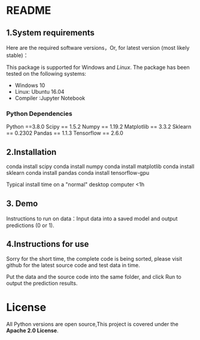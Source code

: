 # README 

## 1.System requirements
Here are the required software versions，Or, for latest version (most likely stable)：

This package is supported for Windows and *Linux*. The package has been tested on the following systems:

- Windows 10
- Linux: Ubuntu 16.04
- Compiler :Jupyter Notebook 

### Python Dependencies

Python  ==3.8.0
Scipy == 1.5.2
Numpy == 1.19.2
Matplotlib == 3.3.2
Sklearn == 0.2302
Pandas == 1.1.3
Tensorflow == 2.6.0

## 2.Installation 
conda install scipy 
conda install numpy 
conda install matplotlib 
conda install sklearn 
conda install pandas 
conda install tensorflow-gpu 

Typical install time on a "normal" desktop computer <1h

## 3. Demo

Instructions to run on data：Input data into a saved model and output predictions (0 or 1).

## 4.Instructions for use

Sorry for the short time, the complete code is being sorted, please visit github for the latest source code and test data in time.

Put the data and the source code into the same folder, and click Run to output the prediction results.

# License

All Python versions are open source,This project is covered under the **Apache 2.0 License**.